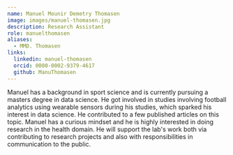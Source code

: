 ```yaml
---
name: Manuel Mounir Demetry Thomasen
image: images/manuel-thomasen.jpg
description: Research Assistant
role: manuelthomasen
aliases:
  - MMD. Thomasen
links:
  linkedin: manuel-thomasen
  orcid: 0000-0002-9379-4617
  github: ManuThomasen
---
```


Manuel has a background in sport science and is currently pursuing a masters degree in data science. He got involved in studies involving football analytics using wearable sensors during his studies, which sparked his interest in data science. He contributed to a few published articles on this topic. Manuel has a curious mindset and he is highly interested in doing research in the health domain. He will support the lab's work both via contributing to research projects and also with responsibilities in communication to the public.
